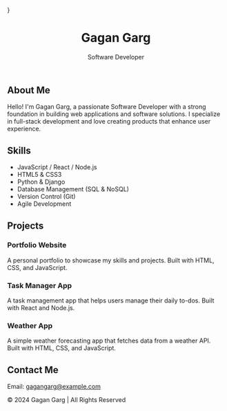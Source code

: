 <!DOCTYPE html>
<html lang="en">
<head>
  <meta charset="UTF-8">
  <meta name="viewport" content="width=device-width, initial-scale=1.0">
  <meta name="description" content="Gagan Garg's Portfolio - Software Developer">
  




}</styles>
</head>
<body>
  <header>
    <div class="container">
      <h1>Gagan Garg</h1>
      <p>Software Developer</p>
    </div>
  </header>

  <section id="about" class="section">
    <div class="container">
      <h2>About Me</h2>
      <p>Hello! I'm Gagan Garg, a passionate Software Developer with a strong foundation in building web applications and software solutions. I specialize in full-stack development and love creating products that enhance user experience.</p>
    </div>
  </section>

  <section id="skills" class="section">
    <div class="container">
      <h2>Skills</h2>
      <ul>
        <li>JavaScript / React / Node.js</li>
        <li>HTML5 & CSS3</li>
        <li>Python & Django</li>
        <li>Database Management (SQL & NoSQL)</li>
        <li>Version Control (Git)</li>
        <li>Agile Development</li>
      </ul>
    </div>
  </section>

  <section id="projects" class="section">
    <div class="container">
      <h2>Projects</h2>
      <div class="project">
        <h3>Portfolio Website</h3>
        <p>A personal portfolio to showcase my skills and projects. Built with HTML, CSS, and JavaScript.</p>
      </div>
      <div class="project">
        <h3>Task Manager App</h3>
        <p>A task management app that helps users manage their daily to-dos. Built with React and Node.js.</p>
      </div>
      <div class="project">
        <h3>Weather App</h3>
        <p>A simple weather forecasting app that fetches data from a weather API. Built with HTML, CSS, and JavaScript.</p>
      </div>
    </div>
  </section>

  <section id="contact" class="section">
    <div class="container">
      <h2>Contact Me</h2>
      <p>Email: <a href="mailto:gagangarg@example.com">gagangarg@example.com</a></p>
    </div>
  </section>

  <footer>
    <div class="container">
      <p>&copy; 2024 Gagan Garg | All Rights Reserved</p>
    </div>
  </footer>
</body>
</html>
